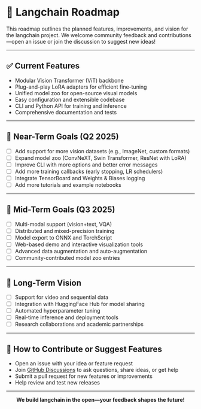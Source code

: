 # 🚧 Langchain Roadmap

This roadmap outlines the planned features, improvements, and vision for the langchain project. We welcome community feedback and contributions—open an issue or join the discussion to suggest new ideas!

---

## ✅ Current Features
- Modular Vision Transformer (ViT) backbone
- Plug-and-play LoRA adapters for efficient fine-tuning
- Unified model zoo for open-source visual models
- Easy configuration and extensible codebase
- CLI and Python API for training and inference
- Comprehensive documentation and tests

---

## 🥇 Near-Term Goals (Q2 2025)
- [ ] Add support for more vision datasets (e.g., ImageNet, custom formats)
- [ ] Expand model zoo (ConvNeXT, Swin Transformer, ResNet with LoRA)
- [ ] Improve CLI with more options and better error messages
- [ ] Add more training callbacks (early stopping, LR schedulers)
- [ ] Integrate TensorBoard and Weights & Biases logging
- [ ] Add more tutorials and example notebooks

---

## 🥈 Mid-Term Goals (Q3 2025)
- [ ] Multi-modal support (vision+text, VQA)
- [ ] Distributed and mixed-precision training
- [ ] Model export to ONNX and TorchScript
- [ ] Web-based demo and interactive visualization tools
- [ ] Advanced data augmentation and auto-augmentation
- [ ] Community-contributed model zoo entries

---

## 🥉 Long-Term Vision
- [ ] Support for video and sequential data
- [ ] Integration with HuggingFace Hub for model sharing
- [ ] Automated hyperparameter tuning
- [ ] Real-time inference and deployment tools
- [ ] Research collaborations and academic partnerships

---

## 🤝 How to Contribute or Suggest Features
- Open an issue with your idea or feature request
- Join [GitHub Discussions](https://github.com/plim-ai/plim/discussions) to ask questions, share ideas, or get help
- Submit a pull request for new features or improvements
- Help review and test new releases

---

<p align="center"><b>We build langchain in the open—your feedback shapes the future!</b></p> 